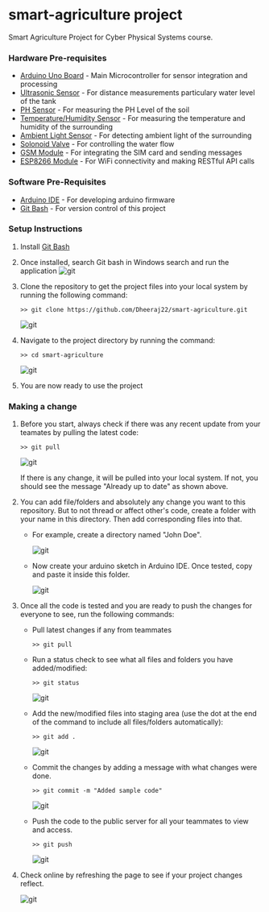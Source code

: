 # smart-agriculture project
Smart Agriculture Project for Cyber Physical Systems course.

### Hardware Pre-requisites
* [Arduino Uno Board](https://www.amazon.in/Arduino-UNO-board-DIP-ATmega328P/dp/B008GRTSV6) - Main Microcontroller for sensor integration and processing
* [Ultrasonic Sensor](https://robu.in/product/hc-sr04-ultrasonic-range-finder/?gclid=Cj0KCQiA-aGCBhCwARIsAHDl5x-SA2CdPxEqjyiDGrX1pLh4unL09V3-hP1ZEr5rkmzE-VPyPopmGu8aAovxEALw_wcB) - For distance measurements particulary water level of the tank
* [PH Sensor](https://www.electronicscomp.com/analog-ph-sensor-kit-for-arduino?gclid=Cj0KCQiA-aGCBhCwARIsAHDl5x_yCftqmTv63b7V6m3Pgp0hXnWhars9fBxy4pccBdaWYKHlTXjoQqgaAlzaEALw_wcB) - For measuring the PH Level of the soil
* [Temperature/Humidity Sensor](https://www.electronicscomp.com/dht11-temprature-humidity-sensor-module-india?gclid=Cj0KCQiA-aGCBhCwARIsAHDl5x_LVh2CjXTFdwdG0JsFVv5UIDyRpRiZlito8L4-PIaHpaYzN90RUY4aAsKnEALw_wcB) - For measuring the temperature and humidity of the surrounding
* [Ambient Light Sensor](https://www.electronicscomp.com/ldr-light-sensor-module-india?gclid=Cj0KCQiA-aGCBhCwARIsAHDl5x_o3Oog8AlarSK8qfNBAgZHpufpf_sQvhIHLIg1xKs_Hnf-wcUPVEoaAtV-EALw_wcB) - For detecting ambient light of the surrounding
* [Solonoid Valve](https://www.hnhcart.com/products/solenoid-valve-1-2-dc-3-6v-water-control-electric-pulse-solenoid-valve?variant=37522859229358&currency=INR&utm_medium=product_sync&utm_source=google&utm_content=sag_organic&utm_campaign=sag_organic&utm_campaign=gs-2020-11-23&utm_source=google&utm_medium=smart_campaign) - For controlling the water flow
* [GSM Module](https://www.electronicscomp.com/sim800l-v2-5v-wireless-gsm-gprs-module-quad-band-with-antenna?gclid=Cj0KCQiA-aGCBhCwARIsAHDl5x-fi_tKI1Y1cgQ6LWnCPEQbEAzpfA_C7bFBDWx2DbYMkGKzmXEmnycaAq-GEALw_wcB) - For integrating the SIM card and sending messages
* [ESP8266 Module](https://www.electronicscomp.com/esp8266-esp01-wifi-module?gclid=Cj0KCQiA-aGCBhCwARIsAHDl5x9s-oPnow1cWleGh7N9C2HWGTBHztebjSHQulG9WLH7teTIofUJePQaAr0wEALw_wcB) - For WiFi connectivity and making RESTful API calls

### Software Pre-Requisites
* [Arduino IDE](https://www.arduino.cc/en/software) - For developing arduino firmware
* [Git Bash](https://git-scm.com/downloads) - For version control of this project

### Setup Instructions
1. Install [Git Bash](https://git-scm.com/downloads)
2. Once installed, search Git bash in Windows search and run the application
    ![git](images/git1.png)
3. Clone the repository to get the project files into your local system by running the following command:

    ``` >> git clone https://github.com/Dheeraj22/smart-agriculture.git ```

    ![git](images/git2.png)

4. Navigate to the project directory by running the command:

    ``` >> cd smart-agriculture ```

    ![git](images/git3.png)

5. You are now ready to use the project


### Making a change

1. Before you start, always check if there was any recent update from your teamates by pulling the latest code:

    ``` >> git pull ```

    ![git](images/git4.png)

    If there is any change, it will be pulled into your local system. If not, you should see the message "Already up to date" as shown above. 

2. You can add file/folders and absolutely any change you want to this repository. But to not thread or affect other's code, create a folder with your name in this directory. Then add corresponding files into that. 

    * For example, create a directory named "John Doe". 
    
        ![git](images/git5.PNG)

    * Now create your arduino sketch in Arduino IDE. Once tested, copy and paste it inside this folder. 
    
        ![git](images/git6.PNG)

3. Once all the code is tested and you are ready to push the changes for everyone to see, run the following commands:

    * Pull latest changes if any from teammates
    
        ``` >> git pull ```

    * Run a status check to see what all files and folders you have added/modified:
    
        ``` >> git status ```
        
        ![git](images/git7.png)

    * Add the new/modified files into staging area (use the dot at the end of the command to include all files/folders automatically):

        ``` >> git add . ```

        ![git](images/git8.png)

    * Commit the changes by adding a message with what changes were done.

        ``` >> git commit -m "Added sample code" ```

        ![git](images/git9.png)

    * Push the code to the public server for all your teammates to view and access.

        ``` >> git push ```

        ![git](images/git11.png)

4. Check online by refreshing the page to see if your project changes reflect.

    ![git](images/git12.png)










